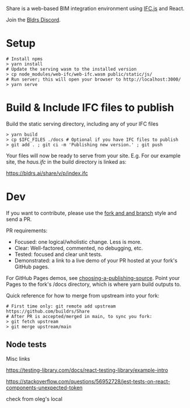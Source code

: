 Share is a web-based BIM integration environment using [IFC.js](https://github.com/IFCjs/web-ifc-viewer) and React.

Join the [Bldrs Discord](https://discord.gg/fYnUd7cP).


# Setup

```
# Install npms
> yarn install
# Update the serving wasm to the installed version
> cp node_modules/web-ifc/web-ifc.wasm public/static/js/
# Run server; this will open your browser to http://localhost:3000/
> yarn serve
```

# Build & Include IFC files to publish

Build the static serving directory, including any of your IFC files

```
> yarn build
> cp $IFC_FILES ./docs # Optional if you have IFC files to publish
> git add . ; git ci -m 'Publishing new version.' ; git push
```

Your files will now be ready to serve from your site. E.g. For our example site, the _haus.ifc_ in the build directory is linked as:

https://bldrs.ai/share/v/p/index.ifc

# Dev

If you want to contribute, please use the [fork and and branch](https://blog.scottlowe.org/2015/01/27/using-fork-branch-git-workflow/) style and send a PR.

PR requirements:
 - Focused: one logical/wholistic change.  Less is more.
 - Clear: Well-factored, commented, no debugging, etc.
 - Tested: focused and clear unit tests.
 - Demonstrated: a link to a live demo of your PR hosted at your fork's GitHub pages.

For GitHub Pages demos, see [choosing-a-publishing-source](https://docs.github.com/en/pages/getting-started-with-github-pages/configuring-a-publishing-source-for-your-github-pages-site#choosing-a-publishing-source).  Point your Pages to the fork's /docs directory, which is where yarn build outputs to.

Quick reference for how to merge from upstream into your fork:

```
# First time only: git remote add upstream https://github.com/buildrs/Share
# After PR is accepted/merged in main, to sync you fork:
> git fetch upstream
> git merge upstream/main
```


## Node tests

Misc links

https://testing-library.com/docs/react-testing-library/example-intro

https://stackoverflow.com/questions/56952728/jest-tests-on-react-components-unexpected-token

check from oleg's local
